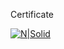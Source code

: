 Certificate

[![N|Solid](https://softuni.bg/certificates/converttoimage/54205/507c0ec7)](https://softuni.bg/certificates/details/54205/507c0ec7)
